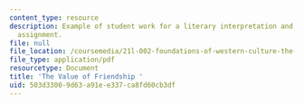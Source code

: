 ```yaml
---
content_type: resource
description: Example of student work for a literary interpretation and close analysis
  assignment.
file: null
file_location: /coursemedia/21l-002-foundations-of-western-culture-the-making-of-the-modern-world-spring-2010/503d33009d63a91ee337ca8fd60cb3df_MIT21L_002S10_assn01.pdf
file_type: application/pdf
resourcetype: Document
title: 'The Value of Friendship '
uid: 503d3300-9d63-a91e-e337-ca8fd60cb3df
---
```

